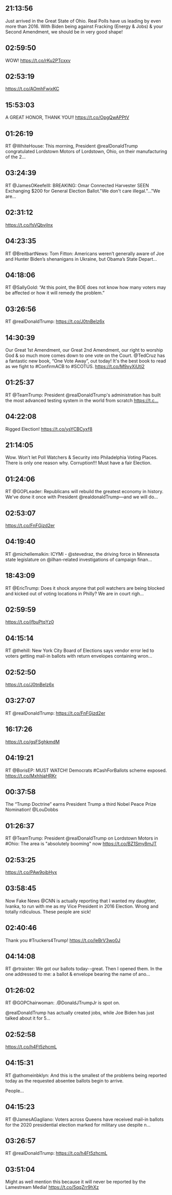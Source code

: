 ## 21:13:56
Just arrived in the Great State of Ohio. Real Polls have us leading by even more than 2016. With Biden being against Fracking (Energy &amp; Jobs) &amp; your Second Amendment, we should be in very good shape!
## 02:59:50
WOW! https://t.co/rKu2PTcxxv
## 02:53:19
https://t.co/AOmhFwjxKC
## 15:53:03
A GREAT HONOR, THANK YOU!! https://t.co/OpgQwAPPtV
## 01:26:19
RT @WhiteHouse: This morning, President @realDonaldTrump congratulated Lordstown Motors of Lordstown, Ohio, on their manufacturing of the 2…
## 03:24:39
RT @JamesOKeefeIII: BREAKING: Omar Connected Harvester SEEN Exchanging $200 for General Election Ballot."We don't care illegal."..."We are…
## 02:31:12
https://t.co/fsVQbvjlnx
## 04:23:35
RT @BreitbartNews: Tom Fitton: Americans weren’t generally aware of Joe and Hunter Biden’s shenanigans in Ukraine, but Obama’s State Depart…
## 04:18:06
RT @SallyGold: “At this point, the BOE does not know how many voters may be affected or how it will remedy the problem.”
## 03:26:56
RT @realDonaldTrump: https://t.co/J0tnBeIz6x
## 14:30:39
Our Great 1st Amendment, our Great 2nd Amendment, our right to worship God &amp; so much more comes down to one vote on the Court. @TedCruz has a fantastic new book, “One Vote Away”, out today! It's the best book to read as we fight to #ConfirmACB to #SCOTUS. https://t.co/M9xyXiUti2
## 01:25:37
RT @TeamTrump: President @realDonaldTrump's administration has built the most advanced testing system in the world from scratch https://t.c…
## 04:22:08
Rigged Election! https://t.co/ysYCBCyxf8
## 21:14:05
Wow. Won’t let Poll Watchers &amp; Security into Philadelphia Voting Places. There is only one reason why. Corruption!!! Must have a fair Election.
## 01:24:06
RT @GOPLeader: Republicans will rebuild the greatest economy in history. We've done it once with President @realdonaldTrump—and we will do…
## 02:53:07
https://t.co/FnFGjzd2er
## 04:19:40
RT @michellemalkin: ICYMI - @stevedraz, the driving force in Minnesota state legislature on @ilhan-related investigations of campaign finan…
## 18:43:09
RT @EricTrump: Does it shock anyone that poll watchers are being blocked and kicked out of voting locations in Philly? We are in court righ…
## 02:59:59
https://t.co/jfbuPtqYz0
## 04:15:14
RT @thehill: New York City Board of Elections says vendor error led to voters getting mail-in ballots with return envelopes containing wron…
## 02:52:50
https://t.co/J0tnBeIz6x
## 03:27:07
RT @realDonaldTrump: https://t.co/FnFGjzd2er
## 16:17:26
https://t.co/gsFSghkmdM
## 04:19:21
RT @BorisEP: MUST WATCH! Democrats #CashForBallots scheme exposed. https://t.co/MxhhjaHRKr
## 00:37:58
The “Trump Doctrine” earns President Trump a third Nobel Peace Prize Nomination! @LouDobbs
## 01:26:37
RT @TeamTrump: President @realDonaldTrump on Lordstown Motors in #Ohio: The area is "absolutely booming" now https://t.co/BZ1Smy8mJT
## 02:53:25
https://t.co/PAw9oibHyx
## 03:58:45
Now Fake News @CNN is actually reporting that I wanted my daughter, Ivanka, to run with me as my Vice President in 2016 Election. Wrong and totally ridiculous. These people are sick!
## 02:40:46
Thank you #Truckers4Trump! 
https://t.co/leBrV3wo0J
## 04:14:08
RT @rtraister: We got our ballots today--great. Then I opened them. In the one addressed to me: a ballot &amp; envelope bearing the name of ano…
## 01:26:02
RT @GOPChairwoman: .@DonaldJTrumpJr is spot on.

@realDonaldTrump has actually created jobs, while Joe Biden has just talked about it for 5…
## 02:52:58
https://t.co/h4Ft5zhcmL
## 04:15:31
RT @athomeinbklyn: And this is the smallest of the problems being reported today as the requested absentee ballots begin to arrive.

People…
## 04:15:23
RT @JamesAGagliano: Voters across Queens have received mail-in ballots for the 2020 presidential election marked for military use despite n…
## 03:26:57
RT @realDonaldTrump: https://t.co/h4Ft5zhcmL
## 03:51:04
Might as well mention this because it will never be reported by the Lamestream Media! https://t.co/5qqZrr9hXz
